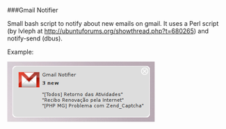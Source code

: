 ###Gmail Notifier

Small bash script to notify about new emails on gmail. It uses a Perl script (by lvleph at http://ubuntuforums.org/showthread.php?t=680265) and notify-send (dbus).

Example:

![Screenshot](https://github.com/luish/gmail-notifier/raw/master/gmail-notifier.png "Screenshot")

